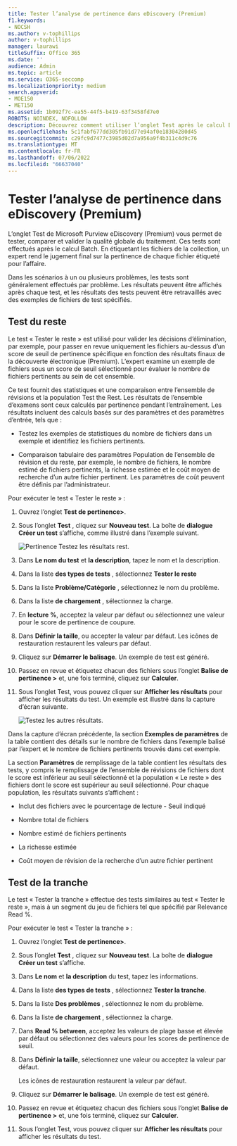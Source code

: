 ```yaml
---
title: Tester l’analyse de pertinence dans eDiscovery (Premium)
f1.keywords:
- NOCSH
ms.author: v-tophillips
author: v-tophillips
manager: laurawi
titleSuffix: Office 365
ms.date: ''
audience: Admin
ms.topic: article
ms.service: O365-seccomp
ms.localizationpriority: medium
search.appverid:
- MOE150
- MET150
ms.assetid: 1b092f7c-ea55-44f5-b419-63f3458fd7e0
ROBOTS: NOINDEX, NOFOLLOW
description: Découvrez comment utiliser l’onglet Test après le calcul Batch dans eDiscovery (Premium) pour tester, comparer et valider la qualité globale du traitement.
ms.openlocfilehash: 5c1fabf677dd305fb91d77e94af0e18304280d45
ms.sourcegitcommit: c29fc9d7477c3985d02d7a956a9f4b311c4d9c76
ms.translationtype: MT
ms.contentlocale: fr-FR
ms.lasthandoff: 07/06/2022
ms.locfileid: "66637040"
---
```

# <a name="test-relevance-analysis-in-ediscovery-premium"></a>Tester l’analyse de pertinence dans eDiscovery (Premium)
  
L’onglet Test de Microsoft Purview eDiscovery (Premium) vous permet de tester, comparer et valider la qualité globale du traitement. Ces tests sont effectués après le calcul Batch. En étiquetant les fichiers de la collection, un expert rend le jugement final sur la pertinence de chaque fichier étiqueté pour l’affaire.
  
Dans les scénarios à un ou plusieurs problèmes, les tests sont généralement effectués par problème. Les résultats peuvent être affichés après chaque test, et les résultats des tests peuvent être retravaillés avec des exemples de fichiers de test spécifiés.
  
## <a name="testing-the-rest"></a>Test du reste

Le test « Tester le reste » est utilisé pour valider les décisions d’élimination, par exemple, pour passer en revue uniquement les fichiers au-dessus d’un score de seuil de pertinence spécifique en fonction des résultats finaux de la découverte électronique (Premium). L’expert examine un exemple de fichiers sous un score de seuil sélectionné pour évaluer le nombre de fichiers pertinents au sein de cet ensemble.
  
Ce test fournit des statistiques et une comparaison entre l’ensemble de révisions et la population Test the Rest. Les résultats de l’ensemble d’examens sont ceux calculés par pertinence pendant l’entraînement. Les résultats incluent des calculs basés sur des paramètres et des paramètres d’entrée, tels que :
  
- Testez les exemples de statistiques du nombre de fichiers dans un exemple et identifiez les fichiers pertinents.

- Comparaison tabulaire des paramètres Population de l’ensemble de révision et du reste, par exemple, le nombre de fichiers, le nombre estimé de fichiers pertinents, la richesse estimée et le coût moyen de recherche d’un autre fichier pertinent. Les paramètres de coût peuvent être définis par l’administrateur.

Pour exécuter le test « Tester le reste » :

1. Ouvrez l’onglet **Test de pertinence\>**.

2. Sous l’onglet **Test** , cliquez sur **Nouveau test**. La boîte de **dialogue Créer un test** s’affiche, comme illustré dans l’exemple suivant.

    ![Pertinence Testez les résultats rest.](../media/46e6898a-f929-4fd0-88d9-6f91d04b6ce2.png)
  
3. Dans **Le nom du test** et **la description**, tapez le nom et la description.

4. Dans la liste **des types de tests** , sélectionnez **Tester le reste**

5. Dans la liste **Problème/Catégorie** , sélectionnez le nom du problème.

6. Dans la liste **de chargement** , sélectionnez la charge. 

7. En **lecture %**, acceptez la valeur par défaut ou sélectionnez une valeur pour le score de pertinence de coupure. 

8. Dans **Définir la taille**, ou accepter la valeur par défaut. Les icônes de restauration restaurent les valeurs par défaut.

9. Cliquez sur **Démarrer le balisage**. Un exemple de test est généré.

10. Passez en revue et étiquetez chacun des fichiers sous l’onglet **Balise de pertinence \>** et, une fois terminé, cliquez sur **Calculer**.

11. Sous l’onglet Test, vous pouvez cliquer sur **Afficher les résultats** pour afficher les résultats du test. Un exemple est illustré dans la capture d’écran suivante.

    ![Testez les autres résultats.](../media/b95744a9-047d-4c29-992d-04fa7e58e58a.png)
  
Dans la capture d’écran précédente, la section **Exemples de paramètres** de la table contient des détails sur le nombre de fichiers dans l’exemple balisé par l’expert et le nombre de fichiers pertinents trouvés dans cet exemple.
  
La section **Paramètres** de remplissage de la table contient les résultats des tests, y compris le remplissage de l’ensemble de révisions de fichiers dont le score est inférieur au seuil sélectionné et la population « Le reste » des fichiers dont le score est supérieur au seuil sélectionné. Pour chaque population, les résultats suivants s’affichent :
  
- Inclut des fichiers avec le pourcentage de lecture - Seuil indiqué

- Nombre total de fichiers

- Nombre estimé de fichiers pertinents

- La richesse estimée

- Coût moyen de révision de la recherche d’un autre fichier pertinent

## <a name="testing-the-slice"></a>Test de la tranche

Le test « Tester la tranche » effectue des tests similaires au test « Tester le reste », mais à un segment du jeu de fichiers tel que spécifié par Relevance Read %.

Pour exécuter le test « Tester la tranche » :
  
1. Ouvrez l’onglet **Test de pertinence\>**.

2. Sous l’onglet **Test** , cliquez sur **Nouveau test**. La boîte de **dialogue Créer un test** s’affiche.

3. Dans **Le nom** et **la description** du test, tapez les informations.

4. Dans la liste **des types de tests** , sélectionnez **Tester la tranche**.

5. Dans la liste **Des problèmes** , sélectionnez le nom du problème.

6. Dans la liste **de chargement** , sélectionnez la charge.

7. Dans **Read % between**, acceptez les valeurs de plage basse et élevée par défaut ou sélectionnez des valeurs pour les scores de pertinence de seuil.

8. Dans **Définir la taille**, sélectionnez une valeur ou acceptez la valeur par défaut.

    Les icônes de restauration restaurent la valeur par défaut.

9. Cliquez sur **Démarrer le balisage**. Un exemple de test est généré.

10. Passez en revue et étiquetez chacun des fichiers sous l’onglet **Balise de pertinence \>** et, une fois terminé, cliquez sur **Calculer**.

11. Sous l’onglet Test, vous pouvez cliquer sur **Afficher les résultats** pour afficher les résultats du test.
